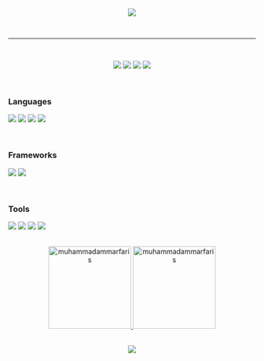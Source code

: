 <br> 

<p align="center">
    <img src="https://readme-typing-svg.herokuapp.com/?lines=Hi%20there;I'm+Muhammad+Ammar+Faris+Fauzi;A+Front-End+Mobile+Developer&font=Fira%20Code&color=%23D62F79&center=true&width=500&height=30">
</p>

<br>

<hr>

<br> 

<p align="center">
  <a target="_blank" href="https://www.linkedin.com/in/ammar-faris-fauzi-339260295/"><img src="https://img.shields.io/badge/-LinkedIn-000000?style=for-the-badge&logo=Linkedin&logoColor=0077B5"></a>
  <a target="_blank" href="https://open.spotify.com/user/31zc2a4hozn3awzskii3xce6b5xq?si=a64484a08ffb4cea"><img src="https://img.shields.io/badge/Spotify-000000?style=for-the-badge&logo=spotify&logoColor=1ED760"></a>
  <a target="_blank" href="https://dribbble.com/Shion12"><img src="https://img.shields.io/badge/Dribbble-000000?style=for-the-badge&logo=dribbble&logoColor=EA4C89"></a>
  <a target="_blank" href="https://www.instagram.com/onekebabplease._/?utm_source=ig_web_button_share_sheet"><img src="https://img.shields.io/badge/Instagram-000000?style=for-the-badge&logo=instagram&logoColor=E4405F"></a>
</p>

<br> 

<h3 align="left">Languages</h3>

<p>
  <img src="https://img.shields.io/badge/css3-000000.svg?style=for-the-badge&logo=css3&logoColor=%231572B6">
  <img src="https://img.shields.io/badge/javascript-000000.svg?style=for-the-badge&logo=javascript&logoColor=%23F7DF1E">
  <img src="https://img.shields.io/badge/html5-000000.svg?style=for-the-badge&logo=html5&logoColor=%23E34F26">
  <img src="https://img.shields.io/badge/java-000000.svg?style=for-the-badge&logo=openjdk&logoColor=%23ED8B00">
</p>

<br> 

<h3 align="left">Frameworks</h3>

<p>
  <img src="https://img.shields.io/badge/Flutter-000000?style=for-the-badge&logo=flutter&logoColor=02569B">
  <img src="https://img.shields.io/badge/Laravel-000000?style=for-the-badge&logo=laravel&logoColor=FF2D20">
</p>

<br> 

<h3 align="left">Tools</h3>

<p>
  <img src="https://img.shields.io/badge/Figma-000000?style=for-the-badge&logo=figma&logoColor=F24E1E">
  <img src="https://img.shields.io/badge/ChatGPT-000000?style=for-the-badge&logo=openai&logoColor=74aa9c">
  <img src="https://img.shields.io/badge/GitHub-000000?style=for-the-badge&logo=github&logoColor=white">
  <img src="https://img.shields.io/badge/Canva-000000?style=for-the-badge&logo=Canva&logoColor=00C4CC">
</p>

<br> 

<div align="center">
  <a href="https://github.com/muhammadammarfaris">
    <img height="168em" src="https://github-readme-streak-stats.herokuapp.com/?user=muhammadammarfaris&&theme=tokyonight" alt="muhammadammarfaris"/>
    <img height="168em" src="https://github-readme-stats.vercel.app/api?username=muhammadammarfaris&show_icons=true&locale=en&layout=compact&theme=tokyonight" alt="muhammadammarfaris"/>
  </a>
</div>

<br> 

<p align="center">
  <img src="https://capsule-render.vercel.app/api?type=waving&color=gradient&height=100&section=footer"/>
</p>
